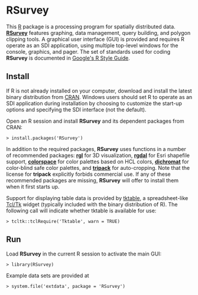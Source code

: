 RSurvey
=======

This [R](http://www.r-project.org/ "R") package is a processing program for
spatially distributed data.
[**RSurvey**](http://cran.r-project.org/web/packages/RSurvey/index.html "RSurvey")
features graphing, data management, query building, and
polygon clipping tools. A graphical user interface (GUI) is provided and
requires R operate as an SDI application, using multiple
top-level windows for the console, graphics, and pager.
The set of standards used for coding **RSurvey** is documented in
[Google's R Style Guide](http://google-styleguide.googlecode.com/svn/trunk/google-r-style.html "Google's R Style Guide").

Install
-------

If R is not already installed on your
computer, download and install the latest binary distribution from
[CRAN](http://cran.r-project.org/ "The Comprehensive R Archive Network").
Windows users should set R to operate as an SDI application during installation
by choosing to customize the start-up options and specifying the SDI interface
(not the default).

Open an R session and install **RSurvey** and its dependent packages from CRAN:

    > install.packages('RSurvey')

In addition to the required packages, **RSurvey** uses functions in a number of
recommended packages:
[**rgl**](http://cran.r-project.org/web/packages/rgl/index.html "rgl")
for 3D visualization, 
[**rgdal**](http://cran.r-project.org/web/packages/rgdal/index.html "rgdal")
for Esri shapefile support,
[**colorspace**](http://cran.r-project.org/web/packages/colorspace/index.html "colorspace")
for color palettes based on HCL colors,
[**dichromat**](http://cran.r-project.org/web/packages/dichromat/index.html "dichromat")
for color-blind safe color palettes, and
[**tripack**](http://cran.r-project.org/web/packages/tripack/index.html "tripack")
for auto-cropping. Note that the license for **tripack** explicitly forbids
commercial use. If any of these recommended packages are missing, **RSurvey**
will offer to install them when it first starts up.

Support for displaying table data is provided by
[tktable](http://tktable.sourceforge.net/ "tktable"),
a spreadsheet-like [Tcl/Tk](http://www.tcl.tk/ "Tcl/Tk") widget
(typically included with the binary distribution of R).
The following call will indicate whether tktable is available for use:

    > tcltk::tclRequire('Tktable', warn = TRUE)

Run
---

Load **RSurvey** in the current R session to activate the main GUI:

    > library(RSurvey)

Example data sets are provided at

    > system.file('extdata', package = 'RSurvey')

